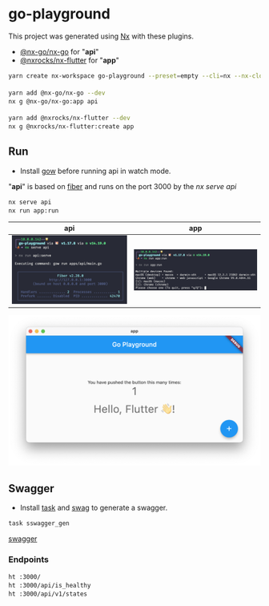 

# go-playground

This project was generated using [Nx](https://nx.dev) with these plugins.

- [@nx-go/nx-go](https://github.com/nx-go/nx-go) for "**api**"
- [@nxrocks/nx-flutter](https://github.com/tinesoft/nxrocks/tree/master/packages/nx-flutter#readme) for "**app**"

```bash
yarn create nx-workspace go-playground --preset=empty --cli=nx --nx-cloud false

yarn add @nx-go/nx-go --dev
nx g @nx-go/nx-go:app api

yarn add @nxrocks/nx-flutter --dev
nx g @nxrocks/nx-flutter:create app
```


## Run

- Install [gow](https://github.com/mitranim/gow#installation) before running api in watch mode.
  
"**api**" is based on [fiber](https://github.com/gofiber/fiber) and runs on the port 3000 by the *nx serve api*



```bash
nx serve api
nx run app:run 
```

| **api**                                         | **app**
|-------------------------------------------------|-----------------------------------------------|
| ![serve_api](./screenshots/serve_fiber_api.png) | ![run_app](./screenshots/run_flutter_app.png) |

![go_playground](./screenshots/go_playground.png)

## Swagger

- Install [task](https://github.com/go-task/task) and [swag](https://github.com/swaggo/swag) to generate a swagger.
  
```bash
task sswagger_gen 
```

[swagger](http://localhost:3000/swagger/index.html)

### Endpoints

```bash
ht :3000/
ht :3000/api/is_healthy
ht :3000/api/v1/states
```
